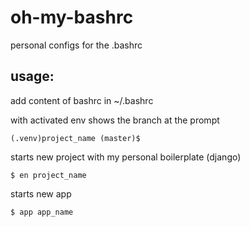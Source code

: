 # oh-my-bashrc
personal configs for the .bashrc

usage:
------

add content of bashrc in ~/.bashrc

with activated env shows the branch at the prompt


    (.venv)project_name (master)$

starts new project with my personal boilerplate (django)


    $ en project_name

starts new app


    $ app app_name


